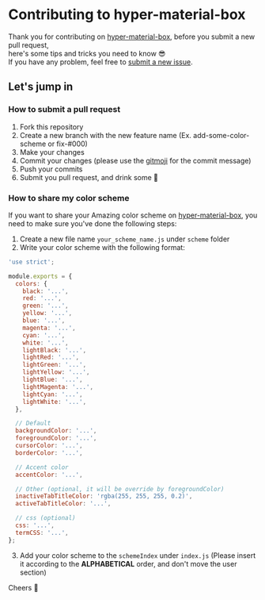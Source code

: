 # Contributing to hyper-material-box

Thank you for contributing on [hyper-material-box](https://github.com/ooJerryLeeoo/hyper-material-box), before you submit a new pull request,  
here's some tips and tricks you need to know :sunglasses:  
If you have any problem, feel free to [submit a new issue](https://github.com/ooJerryLeeoo/hyper-material-box/issues/new).

## Let's jump in

### How to submit a pull request

1. Fork this repository
2. Create a new branch with the new feature name (Ex. add-some-color-scheme or fix-#000)
3. Make your changes
4. Commit your changes (please use the [gitmoji](https://gitmoji.carloscuesta.me/) for the commit message)
5. Push your commits
6. Submit you pull request, and drink some :tea:

### How to share my color scheme

If you want to share your Amazing color scheme on [hyper-material-box](https://github.com/ooJerryLeeoo/hyper-material-box), you need to make sure you've done the following steps:

1. Create a new file name `your_scheme_name.js` under `scheme` folder
2. Write your color scheme with the following format:
``` javascript
'use strict';

module.exports = {
  colors: {
    black: '...',
    red: '...',
    green: '...',
    yellow: '...',
    blue: '...',
    magenta: '...',
    cyan: '...',
    white: '...',
    lightBlack: '...',
    lightRed: '...',
    lightGreen: '...',
    lightYellow: '...',
    lightBlue: '...',
    lightMagenta: '...',
    lightCyan: '...',
    lightWhite: '...',
  },

  // Default
  backgroundColor: '...',
  foregroundColor: '...',
  cursorColor: '...',
  borderColor: '...',

  // Accent color
  accentColor: '...',

  // Other (optional, it will be override by foregroundColor)
  inactiveTabTitleColor: 'rgba(255, 255, 255, 0.2)',
  activeTabTitleColor: '...',

  // css (optional)
  css: '...',
  termCSS: '...',
};
```
3. Add your color scheme to the `schemeIndex` under `index.js` (Please insert it according to the **ALPHABETICAL** order, and don't move the user section)

Cheers :beers:
